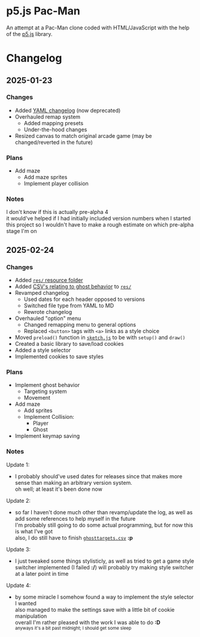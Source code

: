 # p5.js Pac-Man
An attempt at a Pac-Man clone coded with HTML/JavaScript with the help of the [p5.js](https://p5js.org/) library.

# Changelog
## 2025-01-23
### Changes
- Added [YAML changelog](res/logOld.yaml) (now deprecated)
- Overhauled remap system
  - Added mapping presets
  - Under-the-hood changes
- Resized canvas to match original arcade game (may be changed/reverted in the future)
### Plans
- Add maze
  - Add maze sprites
  - Implement player collision
### Notes
I don't know if this is actually pre-alpha 4<br>
it would've helped if I had initially included version numbers when I started this project so I wouldn't have to make a rough estimate on which pre-alpha stage I'm on

## 2025-02-24
### Changes
- Added [`res/` resource folder](res)
- Added [CSV's relating to ghost behavior](res/ghostBehavior) to [`res/`](res)
- Revamped changelog
  - Used dates for each header opposed to versions
  - Switched file type from YAML to MD
  - Rewrote changelog
- Overhauled "option" menu
  - Changed remapping menu to general options
  - Replaced `<button>` tags with `<a>` links as a style choice
- Moved `preload()` function in [`sketch.js`](sketch.js) to be with `setup()` and `draw()`
- Created a basic library to save/load cookies
- Added a style selector
- Implemented cookies to save styles
### Plans
- Implement ghost behavior
  - Targeting system
  - Movement
- Add maze
  - Add sprites
  - Implement Collision:
    - Player
    - Ghost
- Implement keymap saving
### Notes
Update 1:
- I probably should've used dates for releases since that makes more sense than making an arbitrary version system.<br>
  oh well; at least it's been done now

Update 2:
- so far I haven't done much other than revamp/update the log, as well as add some references to help myself in the future<br>
  I'm probably still going to do some actual programming, but for now this is what I've got<br>
  also, I do still have to finish [`ghosttargets.csv`](pacmanclone/res/ghosttargets.csv) **:p**<br>

Update 3:
- I just tweaked some things stylisticly, as well as tried to get a game style switcher implemented (I failed **:/**)
  will probably try making style switcher at a later point in time

Update 4:
- by some miracle I somehow found a way to implement the style selector I wanted<br>
  also managed to make the settings save with a little bit of cookie manipulation<br>
  overall I'm rather pleased with the work I was able to do **:D**<br>
  <sup>anyways it's a bit past midnight; I should get some sleep</sup>
